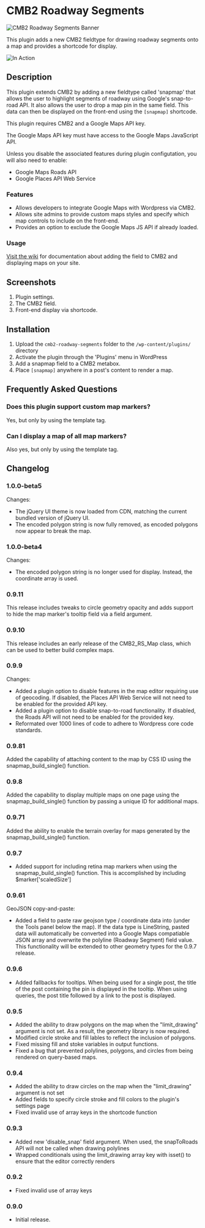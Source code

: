 # CMB2 Roadway Segments

![CMB2 Roadway Segments Banner](https://pixelwatt.com/assets/cmb2rs_banner_new.jpg)

This plugin adds a new CMB2 fieldtype for drawing roadway segments onto a map and provides a shortcode for display.

![In Action](https://pixelwatt.com/assets/snapmap.gif)

## Description

This plugin extends CMB2 by adding a new fieldtype called 'snapmap' that allows the user to highlight segments of roadway using Google's snap-to-road API. It also allows the user to drop a map pin in the same field. This data can then be displayed on the front-end using the `[snapmap]` shortcode.

This plugin requires CMB2 and a Google Maps API key.

The Google Maps API key must have access to the Google Maps JavaScript API.

Unless you disable the associated features during plugin configutation, you will also need to enable:
* Google Maps Roads API
* Google Places API Web Service 

### Features

* Allows developers to integrate Google Maps with Wordpress via CMB2.
* Allows site admins to provide custom maps styles and specify which map controls to include on the front-end.
* Provides an option to exclude the Google Maps JS API if already loaded.

### Usage

[Visit the wiki](https://github.com/pixelwatt/cmb2-roadway-segments/wiki) for documentation about adding the field to CMB2 and displaying maps on your site.

## Screenshots

1. Plugin settings.
2. The CMB2 field.
3. Front-end display via shortcode.

## Installation

1. Upload the `cmb2-roadway-segments` folder to the `/wp-content/plugins/` directory
2. Activate the plugin through the 'Plugins' menu in WordPress
3. Add a snapmap field to a CMB2 metabox.
4. Place `[snapmap]` anywhere in a post's content to render a map.

## Frequently Asked Questions

### Does this plugin support custom map markers?

Yes, but only by using the template tag.

### Can I display a map of all map markers?

Also yes, but only by using the template tag.

## Changelog

### 1.0.0-beta5

Changes:
* The jQuery UI theme is now loaded from CDN, matching the current bundled version of jQuery UI.
* The encoded polygon string is now fully removed, as encoded polygons now appear to break the map.

### 1.0.0-beta4

Changes:
* The encoded polygon string is no longer used for display. Instead, the coordinate array is used.

### 0.9.11

This release includes tweaks to circle geometry opacity and adds support to hide the map marker's tooltip field via a field argument.

### 0.9.10

This release includes an early release of the CMB2_RS_Map class, which can be used to better build complex maps.

### 0.9.9

Changes:
* Added a plugin option to disable features in the map editor requiring use of geocoding. If disabled, the Places API Web Service will not need to be enabled for the provided API key.
* Added a plugin option to disable snap-to-road functionality. If disabled, the Roads API will not need to be enabled for the provided key.
* Reformated over 1000 lines of code to adhere to Wordpress core code standards.

### 0.9.81

Added the capability of attaching content to the map by CSS ID using the snapmap_build_single() function.

### 0.9.8

Added the capability to display multiple maps on one page using the snapmap_build_single() function by passing a unique ID for additional maps.

### 0.9.71

Added the ability to enable the terrain overlay for maps generated by the snapmap_build_single() function.

### 0.9.7

* Added support for including retina map markers when using the snapmap_build_single() function. This is accomplished by including $marker['scaledSize']

### 0.9.61

GeoJSON copy-and-paste:
* Added a field to paste raw geojson type / coordinate data into (under the Tools panel below the map). If the data type is LineString, pasted data will automatically be converted into a Google Maps compatiable JSON array and overwrite the polyline (Roadway Segment) field value. This functionality will be extended to other geometry types for the 0.9.7 release.

### 0.9.6

* Added fallbacks for tooltips. When being used for a single post, the title of the post containing the pin is displayed in the tooltip. When using queries, the post title followed by a link to the post is displayed.

### 0.9.5

* Added the ability to draw polygons on the map when the "limit_drawing" argument is not set. As a result, the geometry library is now required.
* Modified circle stroke and fill lables to reflect the inclusion of polygons.
* Fixed missing fill and stoke variables in output functions.
* Fixed a bug that prevented polylines, polygons, and circles from being rendered on query-based maps.

### 0.9.4
* Added the ability to draw circles on the map when the "limit_drawing" argument is not set
* Added fields to specify circle stroke and fill colors to the plugin's settings page
* Fixed invalid use of array keys in the shortcode function

### 0.9.3
* Added new 'disable_snap' field argument. When used, the snapToRoads API will not be called when drawing polylines
* Wrapped conditionals using the limit_drawing array key with isset() to ensure that the editor correctly renders

### 0.9.2
* Fixed invalid use of array keys

### 0.9.0
* Initial release.
